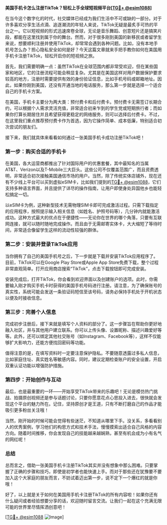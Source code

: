 **美国手机卡怎么注册TikTok？轻松上手全球短视频平台[[TG💪+ @esim1088](https://t.me/s/esim1088)]**

在当今这个数字化的时代，社交媒体已经成为我们生活中不可或缺的一部分。对于许多喜欢分享生活点滴、追逐潮流的年轻人来说，TikTok无疑是最炙手可热的平台之一。它以短视频的形式迅速席卷全球，无论是音乐舞蹈、创意短片还是搞笑片段，都能在这里找到属于你的舞台。然而，对于很多刚到美国的新移民或者留学生来说，想要顺利注册并使用TikTok，却常常会遇到各种问题。比如，没有本地手机号怎么办？担心隐私安全如何是好？今天这篇文章就来手把手教你如何在美国用手机卡注册TikTok，轻松开启你的短视频之旅。

首先，我们需要明确一点：虽然TikTok在全球范围内都非常受欢迎，但在某些国家和地区，它的注册流程可能会稍显复杂。尤其是在美国这样对用户数据保护要求较高的地方，注册时需要提供有效的身份验证信息，比如手机号码或邮箱地址。因此，如果你刚到美国，还没有开通当地的电话服务，那么第一步就是选择一个适合自己的手机卡方案。

在美国，手机卡主要分为两大类：预付费卡和后付费卡。预付费卡无需签订长期合约，可以根据个人需求灵活充值，非常适合初来乍到的学生党或短期旅行者；而如果你打算长期居住并且希望获得更稳定的网络服务，则可以选择后付费卡。不过，在这里我们重点推荐预付费卡作为首选，因为它操作简单、成本低廉，特别适合初次尝试的朋友们。

接下来，我们就具体来看看如何通过一张美国手机卡成功注册TikTok吧！

### 第一步：购买合适的手机卡

在美国，各大运营商都推出了针对国际用户的优惠套餐，其中最知名的当属AT&T、Verizon以及T-Mobile三大巨头。这些公司不仅覆盖范围广，而且资费透明，非常适合初次接触美国通信市场的用户。当然，除了传统实体店铺外，现在还有不少线上平台可以买到虚拟eSIM卡，比如我们提到的[TG💪+ @esim1088](https://t.me/s/esim1088)，它们支持多种语言界面，并且提供了详尽的操作指南，让用户即使身处异国他乡也能轻松搞定一切。

以eSIM卡为例，这种新型技术无需物理SIM卡即可完成激活过程。只需下载指定的应用程序，按照提示输入相关信息（如姓名、护照号码等），几分钟内就能激活成功。这种方式最大的优点在于便捷性——无论你在世界的哪个角落，只要有互联网连接，就可以随时随地完成操作。而且由于无需邮寄实体卡，大大缩短了等待时间，非常适合像留学生这样的流动性较强的群体。

### 第二步：安装并登录TikTok应用

当你拥有了自己的美国手机号之后，下一步就是下载并安装TikTok应用程序了。目前，TikTok可以在Google Play Store或Apple App Store免费下载，整个过程非常直观简单。打开应用商店搜索“TikTok”，点击下载按钮即可完成安装。

安装完成后，打开TikTok，你会看到欢迎界面以及创建账户的选项。此时，你需要输入刚才购买手机卡时获得的美国手机号码进行注册。请注意，为了确保账号的真实性，系统可能会发送一条验证码短信至该号码，请务必保持手机处于开机状态以便及时接收信息。

### 第三步：完善个人信息

完成初步注册后，接下来就是填写个人资料的部分了。这一步骤旨在帮助你更好地融入社区，并与其他用户建立联系。你可以上传头像、设置昵称、描述兴趣爱好等等。此外，还可以绑定其他社交账号（如Instagram、Facebook等），这样不仅能够扩大影响力，还能方便找回密码等功能。

值得注意的是，在填写资料时一定要注意保护隐私。不要随意透露过多私人信息，比如家庭住址、真实姓名等敏感内容。同时，建议定期检查账户的安全设置，开启双重认证功能以增强防护措施。

### 第四步：开始创作与互动

最后，也是最重要的一环——开始享受TikTok带来的乐趣吧！无论是模仿热门挑战、拍摄原创视频还是参与话题讨论，只要你愿意花点心思投入进去，很快就会发现这个平台的魅力所在。记住，坚持原创才是王道，只有不断打磨自己的作品才能吸引更多粉丝关注哦！

当然，刚开始的时候可能会觉得有些迷茫，不知道从哪里下手。没关系，多看看别人的优秀案例，学习他们的构思方式和技术手法，慢慢摸索出适合自己风格的内容方向。随着时间推移，你会发现自己的技能越来越娴熟，甚至有机会成为小有名气的网红呢！

### 总结

总而言之，借助一张美国手机卡注册TikTok其实并没有想象中那么困难。只要掌握了正确的步骤和技巧，即使是初学者也能快速上手。而对于那些还在犹豫要不要加入这个大家庭的朋友而言，不妨试着迈出第一步，说不定下一个爆红的就是你哦！

好了，以上就是关于如何在美国用手机卡注册TikTok的所有内容啦！如果你还有什么疑问或者经验想要分享的话，欢迎随时留言交流。让我们一起在这个充满无限可能的世界里尽情挥洒创意吧！

[[TG💪+ @esim1088](https://t.me/s/esim1088) ![Image](https://i.postimg.cc/4NQfJmqS/Snipaste-2025-05-13-00-14-12.png)]